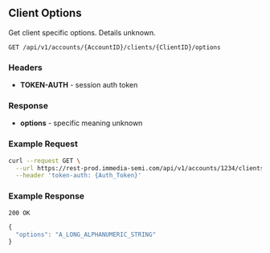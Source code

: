 ## Client Options
Get client specific options.   Details unknown.

`GET /api/v1/accounts/{AccountID}/clients/{ClientID}/options`

### Headers
- **TOKEN-AUTH** -  session auth token


### Response
- **options** - specific meaning unknown

### Example Request
```sh
curl --request GET \
  --url https://rest-prod.immedia-semi.com/api/v1/accounts/1234/clients/1234567/options \
  --header 'token-auth: {Auth_Token}'
```


### Example Response
`200 OK`

```javascript
{
  "options": "A_LONG_ALPHANUMERIC_STRING"
}
```